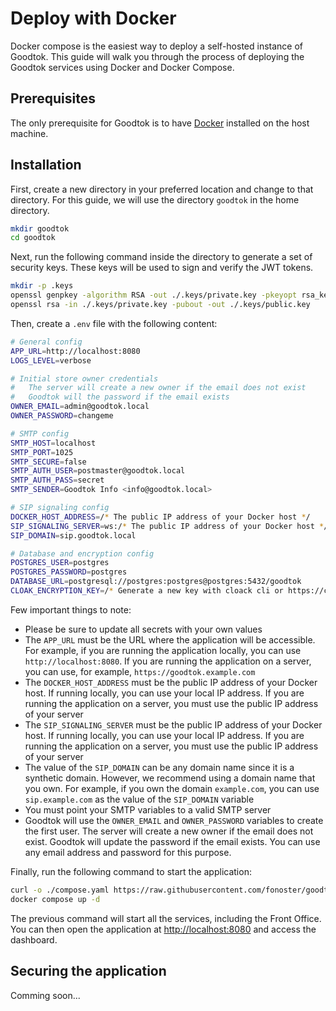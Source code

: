 # Deploy with Docker

Docker compose is the easiest way to deploy a self-hosted instance of Goodtok. This guide will walk you through the process of deploying the Goodtok services using Docker and Docker Compose.

## Prerequisites

The only prerequisite for Goodtok is to have [Docker](https://docs.docker.com/get-docker/) installed on the host machine.

## Installation

First, create a new directory in your preferred location and change to that directory. For this guide, we will use the directory `goodtok` in the home directory.

```bash
mkdir goodtok
cd goodtok
```

Next, run the following command inside the directory to generate a set of security keys. These keys will be used to sign and verify the JWT tokens.

```bash
mkdir -p .keys
openssl genpkey -algorithm RSA -out ./.keys/private.key -pkeyopt rsa_keygen_bits:4096
openssl rsa -in ./.keys/private.key -pubout -out ./.keys/public.key
```

Then, create a `.env` file with the following content:

```bash
# General config
APP_URL=http://localhost:8080
LOGS_LEVEL=verbose

# Initial store owner credentials
#   The server will create a new owner if the email does not exist
#   Goodtok will the password if the email exists
OWNER_EMAIL=admin@goodtok.local
OWNER_PASSWORD=changeme

# SMTP config
SMTP_HOST=localhost
SMTP_PORT=1025
SMTP_SECURE=false
SMTP_AUTH_USER=postmaster@goodtok.local
SMTP_AUTH_PASS=secret
SMTP_SENDER=Goodtok Info <info@goodtok.local>

# SIP signaling config
DOCKER_HOST_ADDRESS=/* The public IP address of your Docker host */
SIP_SIGNALING_SERVER=ws:/* The public IP address of your Docker host */:5062
SIP_DOMAIN=sip.goodtok.local

# Database and encryption config
POSTGRES_USER=postgres
POSTGRES_PASSWORD=postgres
DATABASE_URL=postgresql://postgres:postgres@postgres:5432/goodtok
CLOAK_ENCRYPTION_KEY=/* Generate a new key with cloack cli or https://cloak.47ng.com/ */
```

Few important things to note:

- Please be sure to update all secrets with your own values
- The `APP_URL` must be the URL where the application will be accessible. For example, if you are running the application locally, you can use `http://localhost:8080`. If you are running the application on a server, you can use, for example, `https://goodtok.example.com`
- The `DOCKER_HOST_ADDRESS` must be the public IP address of your Docker host. If running locally, you can use your local IP address. If you are running the application on a server, you must use the public IP address of your server
- The `SIP_SIGNALING_SERVER` must be the public IP address of your Docker host. If running locally, you can use your local IP address. If you are running the application on a server, you must use the public IP address of your server
- The value of the `SIP_DOMAIN` can be any domain name since it is a synthetic domain. However, we recommend using a domain name that you own. For example, if you own the domain `example.com`, you can use `sip.example.com` as the value of the `SIP_DOMAIN` variable
- You must point your SMTP variables to a valid SMTP server
- Goodtok will use the `OWNER_EMAIL` and `OWNER_PASSWORD` variables to create the first user. The server will create a new owner if the email does not exist. Goodtok will update the password if the email exists. You can use any email address and password for this purpose.

Finally, run the following command to start the application:

```bash
curl -o ./compose.yaml https://raw.githubusercontent.com/fonoster/goodtok/main/compose.yaml
docker compose up -d
```

The previous command will start all the services, including the Front Office. You can then open the application at [http://localhost:8080](http://localhost:8080) and access the dashboard.

## Securing the application

Comming soon...
